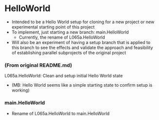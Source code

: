 # HelloWorld

- Intended to be a Hello World setup for cloning for a new project or new experimental starting point of this project
- To implement, just starting a new branch: main.HelloWorld
    + Currently, the rename of L065a.HelloWorld
- Will also be an experiment of having a setup branch that is applied to this branch to see the effects and validate the approach and feasibility of establishing parallel subprojects of the original project

### (From original README.md)
L065a.HelloWorld: Clean and setup initial Hello World state
- (MB: Hello World seems like a simple starting state to confirm setup is working) 

### main.HelloWorld

- Rename of L065a.HelloWorld to main.HelloWorld



